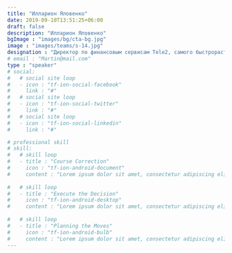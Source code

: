 ```yaml
---
title: "Илларион Яловенко"
date: 2019-09-10T13:51:25+06:00
draft: false
description: "Илларион Яловенко"
bgImage : "images/bg/cta-bg.jpg"
image : "images/teams/s-14.jpg"
designation : "Директор по финансовым сервисам Tele2, самого быстрорастущего оператора в мире в  2016-2019"
# email : "Martin@mail.com"
type : "speaker"
# social:
#   # social site loop
#   - icon : "tf-ion-social-facebook"
#     link : "#"
#   # social site loop
#   - icon : "tf-ion-social-twitter"
#     link : "#"
#   # social site loop
#   - icon : "tf-ion-social-linkedin"
#     link : "#"

# professional skill
# skill:
#   # skill loop
#   - title : "Course Correction"
#     icon : "tf-ion-android-document"
#     content : "Lorem ipsum dolor sit amet, consectetur adipiscing elit. Morbi hendrerit elit turpis, a porttitor tellus sollicitudin at."
    
#   # skill loop
#   - title : "Execute the Decision"
#     icon : "tf-ion-android-desktop"
#     content : "Lorem ipsum dolor sit amet, consectetur adipiscing elit. Morbi hendrerit elit turpis, a porttitor tellus sollicitudin at."
    
#   # skill loop
#   - title : "Planning the Moves"
#     icon : "tf-ion-android-bulb"
#     content : "Lorem ipsum dolor sit amet, consectetur adipiscing elit. Morbi hendrerit elit turpis, a porttitor tellus sollicitudin at."
---
```


<!-- Lorem ipsum dolor sit amet, consectetur adipiscing elit, sed do eiusmod tempor incididunt ut labore et dolore magna aliqua. Ut enim ad minim veniam, quis nostrud exercitation ullamco laboris nisi ut aliquip ex ea commodo consequat. Duis aute irure dolor in reprehenderit in voluptate velit esse cillum dolore eu fugiat nulla pariatur. Excepteur sint occaecat cupidatat non proident, sunt in culpa qui officia deserunt mollit anim id est laborum. -->